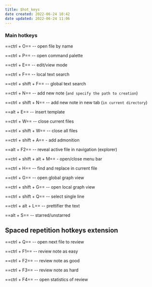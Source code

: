 ```yaml
---
title: $hot_keys
date created: 2022-06-24 10:42
date updated: 2022-06-24 11:06
---
```


### Main hotkeys

==ctrl + O== -- open file by name

==ctrl + P== -- open command palette

==ctrl + E== -- edit/view mode

==ctrl + F== -- local text search

==ctrl + shift + F== -- global text search

==ctrl + N== -- add new note (`and specify the path to creation`)

==ctrl + shift + N== -- add new note in new tab (`in current directory`)

==alt + E== -- insert template

==ctrl + W== -- close current files

==ctrl + shift + W== -- close all files

==ctrl + shift + A== - add admonition

==alt + F2== -- reveal active file in navigation (explorer)

==ctrl + shift + alt + M== - open/close menu bar

==ctrl + H== -- find and replace in current file

==ctrl + G== -- open global graph view

==ctrl + shift + G== -- open local graph view

==ctrl + shift + Q== -- select single line

==ctrl + alt + L== -- prettifier the text

==alt + S== -- starred/unstarred

## Spaced repetition hotkeys extension

==ctrl + Q== -- open next file to review

==ctrl + F1== -- review note as easy

==ctrl + F2== -- review note as good

==ctrl + F3== -- review note as hard

==ctrl + F4== -- open statistics of review
